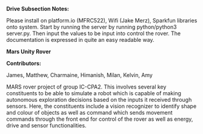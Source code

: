 **Drive Subsection Notes:**

Please install on platform.io (MFRC522), Wifi (Jake Merz), Sparkfun libraries onto system. Start by running the server by running python/python3 server.py. Then input the values to be input into control the rover. The documentation is expressed in quite an easy readable way.



**Mars Unity Rover**

**Contributors:**

James,
Matthew,
Charmaine,
Himanish,
Milan,
Kelvin,
Amy

MARS rover project of group IC-CPA2. This involves several key constituents to be able to simulate a robot which is capable of making autonomous exploration decisions based on the inputs it received through sensors. Here, the constituents include a vision recognizer to identify shape and colour of objects as well as command which sends movement commands through the front end for control of the rover as well as energy, drive and sensor functionalities. 
